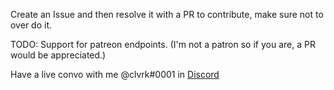 Create an Issue and then resolve it with a PR to contribute, make sure not to over do it.

TODO: Support for patreon endpoints. (I'm not a patron so if you are, a PR would be appreciated.)

Have a live convo with me @clvrk#0001 in [Discord](https://discord.gg/csUnYsr)